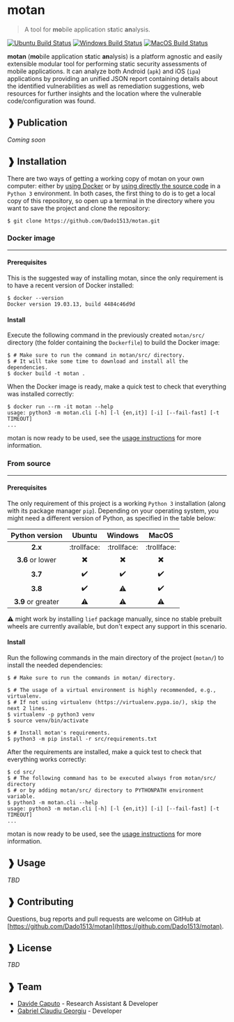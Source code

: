 # motan

> A tool for **mo**bile application s**t**atic **an**alysis.

[![Ubuntu Build Status](https://github.com/Dado1513/motan/workflows/Ubuntu/badge.svg)](https://github.com/Dado1513/motan/actions?query=workflow%3AUbuntu)
[![Windows Build Status](https://github.com/Dado1513/motan/workflows/Windows/badge.svg)](https://github.com/Dado1513/motan/actions?query=workflow%3AWindows)
[![MacOS Build Status](https://github.com/Dado1513/motan/workflows/MacOS/badge.svg)](https://github.com/Dado1513/motan/actions?query=workflow%3AMacOS)



**motan** (**mo**bile application s**t**atic **an**alysis) is a platform agnostic and
easily extensible modular tool for performing static security assessments of mobile
applications. It can analyze both Android (`apk`) and iOS (`ipa`) applications by
providing an unified JSON report containing details about the identified vulnerabilities
as well as remediation suggestions, web resources for further insights and the location
where the vulnerable code/configuration was found.



## ❱ Publication

*Coming soon*



## ❱ Installation

There are two ways of getting a working copy of motan on your own computer: either
by [using Docker](#docker-image) or by [using directly the source code](#from-source)
in a `Python 3` environment. In both cases, the first thing to do is to get a local
copy of this repository, so open up a terminal in the directory where you want to save
the project and clone the repository:

```Shell
$ git clone https://github.com/Dado1513/motan.git
```

### Docker image

----------------------------------------------------------------------------------------

#### Prerequisites

This is the suggested way of installing motan, since the only requirement is to
have a recent version of Docker installed:

```Shell
$ docker --version
Docker version 19.03.13, build 4484c46d9d
```

#### Install

Execute the following command in the previously created `motan/src/` directory (the
folder containing the `Dockerfile`) to build the Docker image:

```Shell
$ # Make sure to run the command in motan/src/ directory.
$ # It will take some time to download and install all the dependencies.
$ docker build -t motan .
```

When the Docker image is ready, make a quick test to check that everything was
installed correctly:

```Shell
$ docker run --rm -it motan --help
usage: python3 -m motan.cli [-h] [-l {en,it}] [-i] [--fail-fast] [-t TIMEOUT]
...
```

motan is now ready to be used, see the [usage instructions](#-usage) for more
information.

### From source

----------------------------------------------------------------------------------------

#### Prerequisites

The only requirement of this project is a working `Python 3` installation (along with
its package manager `pip`). Depending on your operating system, you might need a
different version of Python, as specified in the table below:

| Python version     | Ubuntu                   | Windows                  | MacOS                    |
|:------------------:|:------------------------:|:------------------------:|:------------------------:|
| **2.x**            | :trollface:              | :trollface:              | :trollface:              |
| **3.6** or lower   | :heavy_multiplication_x: | :heavy_multiplication_x: | :heavy_multiplication_x: |
| **3.7**            | :heavy_check_mark:       | :heavy_check_mark:       | :heavy_check_mark:       |
| **3.8**            | :heavy_check_mark:       | :warning:                | :heavy_check_mark:       |
| **3.9** or greater | :warning:                | :warning:                | :warning:                |

:warning: might work by installing `lief` package manually, since no stable prebuilt
wheels are currently available, but don't expect any support in this scenario.

#### Install

Run the following commands in the main directory of the project (`motan/`) to install
the needed dependencies:

```Shell
$ # Make sure to run the commands in motan/ directory.

$ # The usage of a virtual environment is highly recommended, e.g., virtualenv.
$ # If not using virtualenv (https://virtualenv.pypa.io/), skip the next 2 lines.
$ virtualenv -p python3 venv
$ source venv/bin/activate

$ # Install motan's requirements.
$ python3 -m pip install -r src/requirements.txt
```

After the requirements are installed, make a quick test to check that everything works
correctly:

```Shell
$ cd src/
$ # The following command has to be executed always from motan/src/ directory
$ # or by adding motan/src/ directory to PYTHONPATH environment variable.
$ python3 -m motan.cli --help
usage: python3 -m motan.cli [-h] [-l {en,it}] [-i] [--fail-fast] [-t TIMEOUT]
...
```

motan is now ready to be used, see the [usage instructions](#-usage) for more
information.



## ❱ Usage

*TBD*



## ❱ Contributing

Questions, bug reports and pull requests are welcome on GitHub at [https://github.com/Dado1513/motan](https://github.com/Dado1513/motan).



## ❱ License

*TBD*



## ❱ Team

* [Davide Caputo](https://csec.it/people/davide_caputo/) - Research Assistant & Developer
* [Gabriel Claudiu Georgiu](https://github.com/ClaudiuGeorgiu) - Developer
